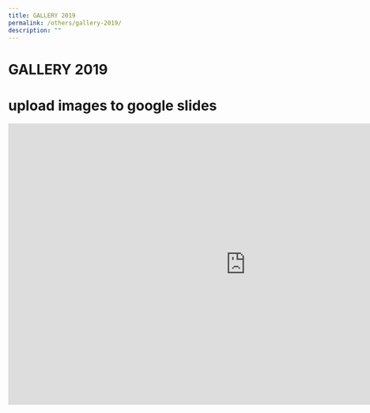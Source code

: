 ```yaml
---
title: GALLERY 2019
permalink: /others/gallery-2019/
description: ""
---
```

# GALLERY 2019

# upload images to google slides

<iframe allowfullscreen="true" height="569" width="960" frameborder="0" src="https://docs.google.com/presentation/d/e/2PACX-1vRexf-sYGoxtjzg-gmdY9zRYRD_OHPCRee_pgph38fxrrg5Yige7WXjWhw5OPRlcvqKIziCwC3VHcIt/embed?start=true&amp;loop=true&amp;delayms=5000"></iframe>